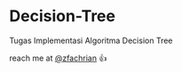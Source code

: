 # Decision-Tree
Tugas Implementasi Algoritma Decision Tree

reach me at [@zfachrian](https://www.linkedin.com/in/zfachrian/) :thumbsup:
